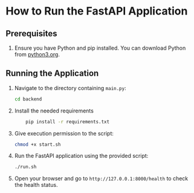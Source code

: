 # How to Run the FastAPI Application

## Prerequisites

1. Ensure you have Python and pip installed. You can download Python from [python3.org](https://www.python.org/).

## Running the Application

1. Navigate to the directory containing `main.py`:

    ```sh
    cd backend
    ```

2. Install the needed requirements

    ```sh
        pip install -r requirements.txt
    ```

3. Give execution permission to the script:

    ```sh
    chmod +x start.sh
    ```

4. Run the FastAPI application using the provided script:

    ```sh
    ./run.sh
    ```

5. Open your browser and go to `http://127.0.0.1:8000/health` to check the health status.
